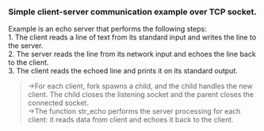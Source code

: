 ### Simple client-server communication example over TCP socket.
Example is an echo server that performs the following steps: <br />
    1. The client  reads a line of text from its standard input
        and writes the line to the server. <br />
    2. The server reads the line from its network input and echoes
        the line back to the client. <br />
    3. The client reads the echoed line and prints it on its standard
        output. <br />
> ->For each client, fork spawns a child, and the child handles the new client. The child closes the listening socket and the parent closes the connected socket. <br />
> ->The function str_echo performs the server processing for each client: it reads data from client and echoes it back to the client.
